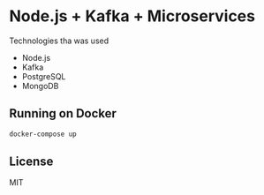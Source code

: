 # Node.js + Kafka + Microservices

Technologies tha was used

- Node.js
- Kafka
- PostgreSQL
- MongoDB

## Running on Docker

```sh
docker-compose up
```

## License

MIT
